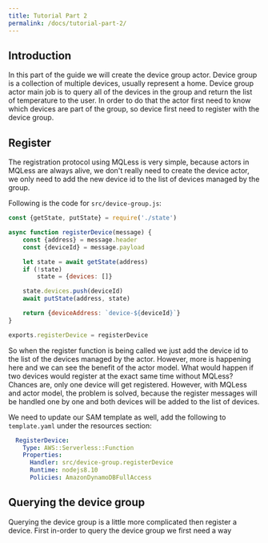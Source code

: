 ```yaml
---
title: Tutorial Part 2
permalink: /docs/tutorial-part-2/
---
```


## Introduction

In this part of the guide we will create the device group actor.
Device group is a collection of multiple devices, usually represent a home.
Device group actor main job is to query all of the devices in the group and return the list of temperature to the user.
In order to do that the actor first need to know which devices are part of the group, so device first need to register with the device group.

## Register

The registration protocol using MQLess is very simple, because actors in MQLess are always alive, we don't really need to create the device actor, we only need to add the new device id to the list of devices managed by the group.

Following is the code for `src/device-group.js`:

```javascript
const {getState, putState} = require('./state')

async function registerDevice(message) {
    const {address} = message.header
    const {deviceId} = message.payload

    let state = await getState(address)
    if (!state)
        state = {devices: []}

    state.devices.push(deviceId)
    await putState(address, state)

    return {deviceAddress: `device-${deviceId}`}
}

exports.registerDevice = registerDevice
```

So when the register function is being called we just add the device id to the list of the devices managed by the actor.
However, more is happening here and we can see the benefit of the actor model.
What would happen if two devices would register at the exact same time without MQLess? Chances are, only one device will get registered.
However, with MQLess and actor model, the problem is solved, because the register messages will be handled one by one and both devices will be added to the list of devices.

We need to update our SAM template as well, add the following to `template.yaml` under the resources section:

```yaml
  RegisterDevice:
    Type: AWS::Serverless::Function
    Properties:
      Handler: src/device-group.registerDevice
      Runtime: nodejs8.10
      Policies: AmazonDynamoDBFullAccess
```

## Querying the device group

Querying the device group is a little more complicated then register a device.
First in-order to query the device group we first need a way 
